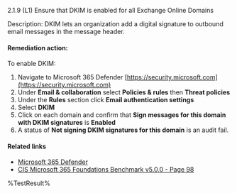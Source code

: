 2.1.9 (L1) Ensure that DKIM is enabled for all Exchange Online Domains

Description: DKIM lets an organization add a digital signature to outbound email messages in the message header.

#### Remediation action:

To enable DKIM:

1. Navigate to Microsoft 365 Defender [https://security.microsoft.com](https://security.microsoft.com)
2. Under **Email & collaboration** select **Policies & rules** then **Threat policies**
3. Under the **Rules** section click **Email authentication settings**
4. Select **DKIM**
5. Click on each domain and confirm that **Sign messages for this domain with DKIM signatures** is **Enabled**
6. A status of **Not signing DKIM signatures for this domain** is an audit fail.

#### Related links

* [Microsoft 365 Defender](https://security.microsoft.com)
* [CIS Microsoft 365 Foundations Benchmark v5.0.0 - Page 98](https://www.cisecurity.org/benchmark/microsoft_365)

<!--- Results --->
%TestResult%
